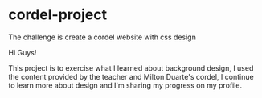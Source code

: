 # cordel-project
 The challenge is create a cordel website with css design

Hi Guys!

This project is to exercise what I learned about background design, I used the content provided by the teacher and Milton Duarte's cordel, I continue to learn more about design and I'm sharing my progress on my profile.
